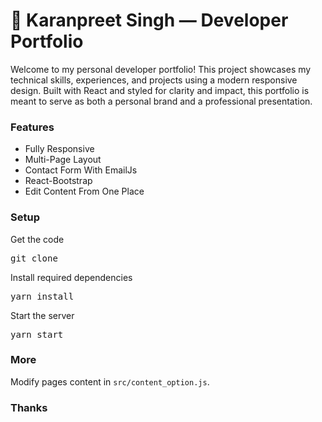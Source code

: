 # 💼 Karanpreet Singh — Developer Portfolio

Welcome to my personal developer portfolio! This project showcases my technical skills, experiences, and projects using a modern responsive design. Built with React and styled for clarity and impact, this portfolio is meant to serve as both a personal brand and a professional presentation.

### Features

- Fully Responsive
- Multi-Page Layout
- Contact Form With EmailJs
- React-Bootstrap
- Edit Content From One Place

### Setup

Get the code

<pre>git clone  </pre>
 
Install required dependencies

<pre>yarn install</pre>

Start the server

<pre>yarn start</pre>

### More

Modify pages content in  `src/content_option.js`.

### Thanks

